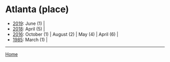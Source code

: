 # Atlanta (place)

  * [2019](./atlanta-place-2019.md): 
      June (1) | 
  * [2018](./atlanta-place-2018.md): 
      April (5) | 
  * [2016](./atlanta-place-2016.md): 
      October (1) | 
      August (2) | 
      May (4) | 
      April (6) | 
  * [1985](./atlanta-place-1985.md): 
      March (1) | 

----

[Home](../)
